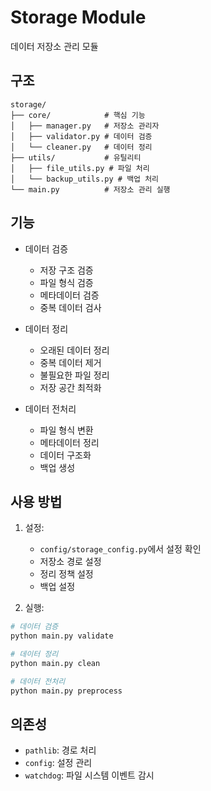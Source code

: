 # Storage Module

데이터 저장소 관리 모듈

## 구조

```
storage/
├── core/            # 핵심 기능
│   ├── manager.py   # 저장소 관리자
│   ├── validator.py # 데이터 검증
│   └── cleaner.py   # 데이터 정리
├── utils/           # 유틸리티
│   ├── file_utils.py # 파일 처리
│   └── backup_utils.py # 백업 처리
└── main.py          # 저장소 관리 실행
```

## 기능

- 데이터 검증
  - 저장 구조 검증
  - 파일 형식 검증
  - 메타데이터 검증
  - 중복 데이터 검사

- 데이터 정리
  - 오래된 데이터 정리
  - 중복 데이터 제거
  - 불필요한 파일 정리
  - 저장 공간 최적화

- 데이터 전처리
  - 파일 형식 변환
  - 메타데이터 정리
  - 데이터 구조화
  - 백업 생성

## 사용 방법

1. 설정:
   - `config/storage_config.py`에서 설정 확인
   - 저장소 경로 설정
   - 정리 정책 설정
   - 백업 설정

2. 실행:
```bash
# 데이터 검증
python main.py validate

# 데이터 정리
python main.py clean

# 데이터 전처리
python main.py preprocess
```

## 의존성

- `pathlib`: 경로 처리
- `config`: 설정 관리
- `watchdog`: 파일 시스템 이벤트 감시 